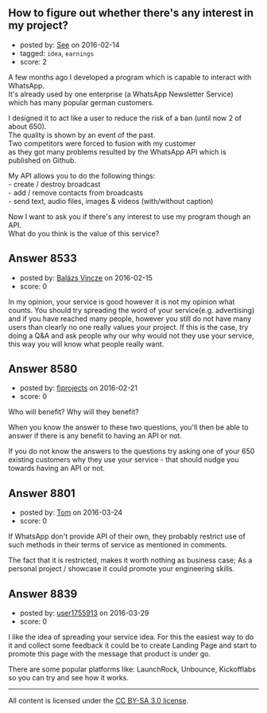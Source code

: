 ## How to figure out whether there's any interest in my project?

- posted by: [See](https://stackexchange.com/users/7840527/see) on 2016-02-14
- tagged: `idea`, `earnings`
- score: 2

<p>A few months ago I developed a program which is capable to interact with WhatsApp.<br>
It's already used by one enterprise (a WhatsApp Newsletter Service)<br>
which has many popular german customers.  </p>

<p>I designed it to act like a user to reduce the risk of a ban (until now 2 of about 650).<br>
The quality is shown by an event of the past.<br>
Two competitors were forced to fusion with my customer<br>
as they got many problems resulted by the WhatsApp API which is published on Github.  </p>

<p>My API allows you to do the following things:<br>
- create / destroy broadcast<br>
- add / remove contacts from broadcasts<br>
- send text, audio files, images &amp; videos (with/without caption)  </p>

<p>Now I want to ask you if there's any interest to use my program though an API.<br>
What do you think is the value of this service?  </p>



## Answer 8533

- posted by: [Balázs Vincze](https://stackexchange.com/users/5578399/bal-zs-vincze) on 2016-02-15
- score: 0

<p>In my opinion, your service is good however it is not my opinion what counts. You should try spreading the word of your service(e.g. advertising) and if you have reached many people, however you still do not have many users than clearly no one really values your project. If this is the case, try doing a Q&amp;A and ask people why our why would not they use your service, this way you will know what people really want.</p>



## Answer 8580

- posted by: [fiprojects](https://stackexchange.com/users/5370155/fiprojects) on 2016-02-21
- score: 0

<p>Who will benefit? Why will they benefit? </p>

<p>When you know the answer to these two questions, you'll then be able to answer if there is any benefit to having an API or not.</p>

<p>If you do not know the answers to the questions try asking one of your 650 existing customers why they use your service - that should nudge you towards having an API or not.</p>



## Answer 8801

- posted by: [Tom](https://stackexchange.com/users/1841165/tom) on 2016-03-24
- score: 0

<p>If WhatsApp don't provide API of their own, they probably restrict use of such methods in their terms of service as mentioned in comments.</p>

<p>The fact that it is restricted, makes it worth nothing as business case; As a personal project / showcase it could promote your engineering skills. </p>



## Answer 8839

- posted by: [user1755913](https://stackexchange.com/users/1952022/user1755913) on 2016-03-29
- score: 0

<p>I like the idea of spreading your service idea. For this the easiest way to do it and collect some feedback it could be to create Landing Page and start to promote this page with the message that product is under go. </p>

<p>There are some popular platforms like: LaunchRock, Unbounce, Kickofflabs so you can try and see how it works. </p>




---

All content is licensed under the [CC BY-SA 3.0 license](https://creativecommons.org/licenses/by-sa/3.0/).
